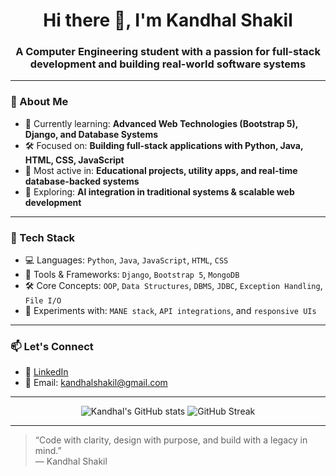 <h1 align="center">Hi there 👋, I'm Kandhal Shakil</h1>
<h3 align="center">A Computer Engineering student with a passion for full-stack development and building real-world software systems</h3>

---

### 💼 About Me

- 🧠 Currently learning: **Advanced Web Technologies (Bootstrap 5), Django, and Database Systems**
- 🛠️ Focused on: **Building full-stack applications with Python, Java, HTML, CSS, JavaScript**
- 📌 Most active in: **Educational projects, utility apps, and real-time database-backed systems**
- 🧩 Exploring: **AI integration in traditional systems & scalable web development**

---

### 🔧 Tech Stack

- 💻 Languages: `Python`, `Java`,  `JavaScript`, `HTML`, `CSS`
- 🧰 Tools & Frameworks: `Django`, `Bootstrap 5`, `MongoDB`
- 🛠️ Core Concepts: `OOP`, `Data Structures`, `DBMS`, `JDBC`, `Exception Handling`, `File I/O`
- 🧪 Experiments with: `MANE stack`, `API integrations`, and `responsive UIs`

---

### 📫 Let's Connect

- 🔗 [LinkedIn](https://www.linkedin.com/in/kandhalshakil)
- 📧 Email: [kandhalshakil@gmail.com](mailto:kandhalshakil@gmail.com)

---

<p align="center">
  <img src="https://github-readme-stats.vercel.app/api?username=KandhalShakil&show_icons=true&theme=tokyonight" alt="Kandhal's GitHub stats" />
  <img src="https://github-readme-streak-stats.herokuapp.com/?user=KandhalShakil&theme=tokyonight" alt="GitHub Streak" />
</p>

---

> “Code with clarity, design with purpose, and build with a legacy in mind.”  
> — Kandhal Shakil
